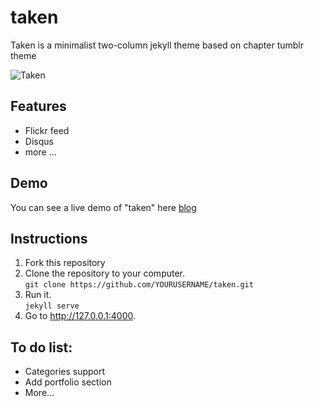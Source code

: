 # taken

Taken is a minimalist two-column jekyll theme based on chapter tumblr theme 

![Taken](https://github.com/vfalanis/taken/blob/master/Taken.png)

## Features
* Flickr feed
* Disqus
* more ...

## Demo
You can see a live demo of "taken" here [blog](http://vfalanis.github.io/taken)

## Instructions

1. Fork this repository
2. Clone the repository to your computer.<br />`git clone https://github.com/YOURUSERNAME/taken.git` 
3. Run it.<br />`jekyll serve`
4. Go to http://127.0.0.1:4000.

## To do list:
* Categories support
* Add portfolio section
* More...
